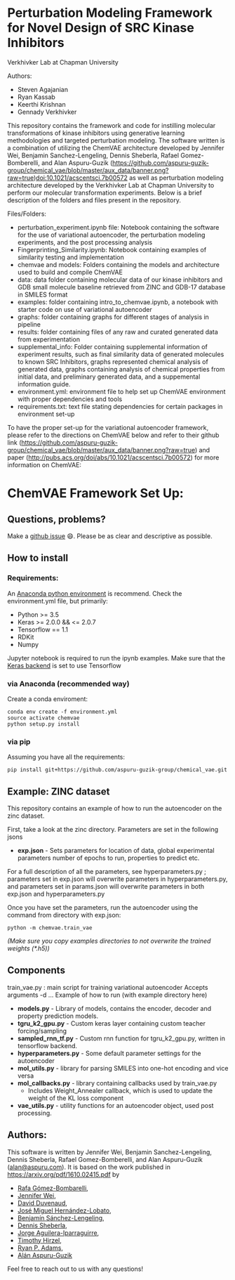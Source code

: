 # Perturbation Modeling Framework for Novel Design of SRC Kinase Inhibitors 

Verkhivker Lab at Chapman University

Authors: 

* Steven Agajanian
* Ryan Kassab 
* Keerthi Krishnan 
* Gennady Verkhivker

This repository contains the framework and code for instilling molecular transformations of kinase inhibitors using generative learning methodologies and targeted perturbation modeling. The software written is a combination of utilizing the ChemVAE architecture developed by Jennifer Wei, Benjamin Sanchez-Lengeling, Dennis Sheberla, Rafael Gomez-Bomberelli, and Alan Aspuru-Guzik (https://github.com/aspuru-guzik-group/chemical_vae/blob/master/aux_data/banner.png?raw=true)[doi:10.1021/acscentsci.7b00572](http://pubs.acs.org/doi/abs/10.1021/acscentsci.7b00572) as well as perturbation modeling architecture developed by the Verkhivker Lab at Chapman University to perform our molecular transformation experiments. Below is a brief description of the folders and files present in the repository.

Files/Folders:

* perturbation_experiment.ipynb file: Notebook containing the software for the use of variational autoencoder, the perturbation modeling experiments, and the post processing analysis
* Fingerprinting_Similarity.ipynb: Notebook containing examples of similarity testing and implementation
* chemvae and models: Folders containing the models and architecture used to build and compile ChemVAE
* data: data folder containing molecular data of our kinase inhibitors and GDB small molecule baseline retrieved from ZINC and GDB-17 database in SMILES format
* examples: folder containing intro_to_chemvae.ipynb, a notebook with starter code on use of variational autoencoder
* graphs: folder containing graphs for different stages of analysis in pipeline
* results: folder containing files of any raw and curated generated data from experimentation
* supplemental_info: Folder containing supplemental information of experiment results, such as final similarity data of generated molecules to known SRC Inhibitors, graphs represented chemical analysis of generated data, graphs containing analysis of chemical properties from initial data, and preliminary generated data, and a suppemental information guide. 
* environment.yml: environment file to help set up ChemVAE environment with proper dependencies and tools
* requirements.txt: text file stating dependencies for certain packages in environment set-up


To have the proper set-up for the variational autoencoder framework, please refer to the directions on ChemVAE below and refer to their github link (https://github.com/aspuru-guzik-group/chemical_vae/blob/master/aux_data/banner.png?raw=true) and paper (http://pubs.acs.org/doi/abs/10.1021/acscentsci.7b00572) for more information on ChemVAE: 

# ChemVAE Framework Set Up: 

## Questions, problems?
Make a [github issue](https://github.com/aspuru-guzik-group/chemical_vae/issues/new) :smile:. Please be as clear and descriptive as possible.

## How to install
### Requirements: 
An [Anaconda python environment](https://www.anaconda.com/download) is recommend.
Check the environment.yml file, but primarily:
- Python >= 3.5
- Keras >= 2.0.0 && <= 2.0.7
- Tensorflow == 1.1
- RDKit
- Numpy

Jupyter notebook is required to run the ipynb examples.
Make sure that the [Keras backend](https://keras.io/backend/) is set to use Tensorflow

### via Anaconda (recommended way)
Create a conda enviroment:
```
conda env create -f environment.yml
source activate chemvae
python setup.py install
```
### via pip
Assuming you have all the requirements:

`pip install git+https://github.com/aspuru-guzik-group/chemical_vae.git`

## Example: ZINC dataset

This repository contains an example of how to run the autoencoder on the zinc dataset.

First, take a look at the zinc directory. Parameters are set in the following jsons
  - **exp.json**  - Sets parameters for location of data, global experimental parameters number of epochs to run, properties to predict etc. 

For a full description of all the parameters, see hyperparameters.py ; parameters set in exp.json will overwrite parameters in hyperparameters.py, and parameters set in params.json will overwrite parameters in both exp.json and hyperparameters.py

Once you have set the parameters, run the autoencoder using the command from directory with exp.json: 

`
python -m chemvae.train_vae
`

_(Make sure you copy examples directories to not overwrite the trained weights (*.h5))_

## Components
train_vae.py : main script for training variational autoencoder
    Accepts arguments -d ...
    Example of how to run (with example directory here)

- **models.py** - Library of models, contains the encoder, decoder and property prediction models.
- **tgru_k2_gpu.py** - Custom keras layer containing custom teacher forcing/sampling 
- **sampled_rnn_tf.py** - Custom rnn function for tgru_k2_gpu.py, written in tensorflow backend.
- **hyperparameters.py** - Some default parameter settings for the autoencoder
- **mol_utils.py** - library for parsing SMILES into one-hot encoding and vice versa
- **mol_callbacks.py** - library containing callbacks used by train_vae.py
  - Includes Weight_Annealer callback, which is used to update the weight of the KL loss component
- **vae_utils.py** - utility functions for an autoencoder object, used post processing.

## Authors:
This software is written by Jennifer Wei, Benjamin Sanchez-Lengeling, Dennis Sheberla, Rafael Gomez-Bomberelli, and Alan Aspuru-Guzik (alan@aspuru.com). 
It is based on the work published in https://arxiv.org/pdf/1610.02415.pdf by
 
 * [Rafa Gómez-Bombarelli](http://aspuru.chem.harvard.edu/rafa-gomez-bombarelli/),
 * [Jennifer Wei](http://aspuru.chem.harvard.edu/jennifer-wei),
 * [David Duvenaud](https://www.cs.toronto.edu/~duvenaud/),
 * [José Miguel Hernández-Lobato](https://jmhl.org/),
 * [Benjamín Sánchez-Lengeling](),
 * [Dennis Sheberla](https://www.sheberla.com/),
 * [Jorge Aguilera-Iparraguirre](http://aspuru.chem.harvard.edu/jorge-aguilera/),
 * [Timothy Hirzel](https://www.linkedin.com/in/t1m0thy),
 * [Ryan P. Adams](http://people.seas.harvard.edu/~rpa/'),
 * [Alán Aspuru-Guzik](http://aspuru.chem.harvard.edu/about-alan/)


Feel free to reach out to us with any questions! 
